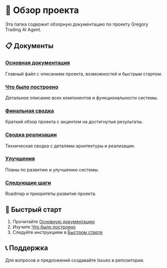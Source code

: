 # 🎯 Обзор проекта

Эта папка содержит обзорную документацию по проекту Gregory Trading AI Agent.

## 📋 Документы

### [Основная документация](README.md)
Главный файл с описанием проекта, возможностей и быстрым стартом.

### [Что было построено](WHAT_WAS_BUILT.md)
Детальное описание всех компонентов и функциональности системы.

### [Финальная сводка](FINAL_SUMMARY.md)
Краткий обзор проекта с акцентом на достигнутые результаты.

### [Сводка реализации](IMPLEMENTATION_SUMMARY.md)
Техническая сводка с деталями архитектуры и реализации.

### [Улучшения](IMPROVEMENTS.md)
Планы по развитию и улучшению системы.

### [Следующие шаги](NEXT_STEPS.md)
Roadmap и приоритеты развития проекта.

## 🚀 Быстрый старт

1. Прочитайте [Основную документацию](README.md)
2. Изучите [Что было построено](WHAT_WAS_BUILT.md)
3. Следуйте инструкциям в [Быстром старте](../setup/QUICKSTART.md)

## 📞 Поддержка

Для вопросов и предложений создавайте Issues в репозитории.